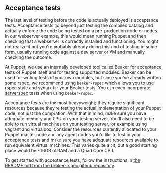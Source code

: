 <!--
This is the template for the self-paced courses.
Put your content in between the comments that mark
out the different sections.  Text should be written
in markdown.
-->


<link rel="stylesheet" href="/static/selfpaced/selfpaced.css" />

<script defer="" src="//code.jquery.com/jquery-1.11.2.js"></script>

<script defer="" src="https://try.puppet.com/js/selfpaced.js"></script>

<div id="lesson">

## Acceptance tests

The last level of testing before the code is actually deployed is acceptance tests. Acceptance tests go beyond just testing the compiled catalog and actually enforce the code being tested on a pre-production node or nodes. In our webserver example, this would mean running Puppet and then checking that a webserver is correctly installed and functioning. You might not realize it but you're probably already doing this kind of testing in some form, usually running code against a dev server or VM and manually checking the outcome.

At Puppet, we use an internally developed tool called Beaker for acceptance tests of Puppet itself and for testing supported modules. Beaker can be used for writing tests of your own modules, but since you've already written some rspec, we recommend using `beaker-rspec` which allows you to use rspec style and syntax for your Beaker tests. You can even incorporate [serverspec](http://serverspec.org/) tests when using `beaker-rspec`.

Acceptance tests are the most heavyweight; they require significant resources because they're testing the actual implementation of your Puppet code, not just the compilation. With that in mind, make sure you have adequate memory and CPU on your testing server. You'll also need to be able to run virtual machines on your testing server, for example using vagrant and virtualbox. Consider the resources currently allocated to your Puppet master node and any agent nodes you'd like to test in your acceptance tests and make sure you have adequate resources available to run equivalent virtual machines. This varies quite a bit, but a good starting place would be ~16GB of RAM and a Quad Core CPU.

To get started with acceptance tests, follow the instructions in [the README.md from the beaker-rspec github repository](https://github.com/puppetlabs/beaker-rspec/blob/master/README.md).

</div>

